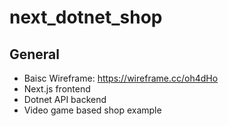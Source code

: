 # next_dotnet_shop

## General

- Baisc Wireframe: https://wireframe.cc/oh4dHo
- Next.js frontend
- Dotnet API backend
- Video game based shop example
